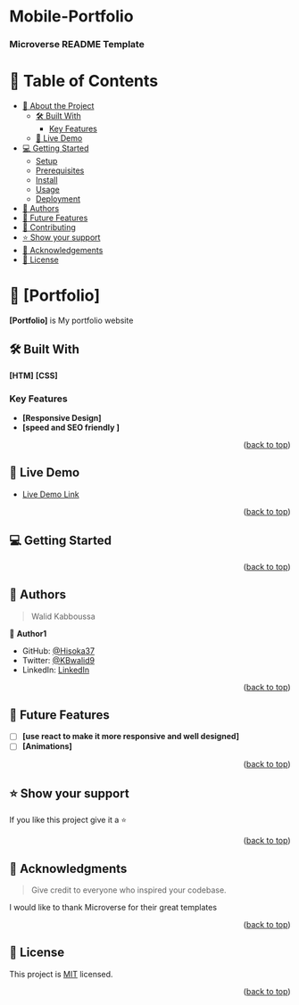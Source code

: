 # Mobile-Portfolio
<a name="readme-top"></a>



  <h3><b>Microverse README Template</b></h3>




# 📗 Table of Contents

- [📖 About the Project](#about-project)
  - [🛠 Built With](#built-with)
    - [Key Features](#key-features)
  - [🚀 Live Demo](#live-demo)
- [💻 Getting Started](#getting-started)
  - [Setup](#setup)
  - [Prerequisites](#prerequisites)
  - [Install](#install)
  - [Usage](#usage)
  - [Deployment](#triangular_flag_on_post-deployment)
- [👥 Authors](#authors)
- [🔭 Future Features](#future-features)
- [🤝 Contributing](#contributing)
- [⭐️ Show your support](#support)
- [🙏 Acknowledgements](#acknowledgements)
- [📝 License](#license)

<!-- PROJECT DESCRIPTION -->

# 📖 [Portfolio] <a name="about-project"></a>

 

**[Portfolio]** is My portfolio website

## 🛠 Built With <a name="built-with"></a>

**[HTM]**
**[CSS]**


### Key Features <a name="key-features"></a>


- **[Responsive Design]**
- **[speed and SEO friendly ]**


<p align="right">(<a href="#readme-top">back to top</a>)</p>

 

## 🚀 Live Demo <a name="live-demo"></a>
- [Live Demo Link](https://hisoka37.github.io/Mobile-Portfolio/)

<p align="right">(<a href="#readme-top">back to top</a>)</p>

 

## 💻 Getting Started <a name="getting-started"></a>






<p align="right">(<a href="#readme-top">back to top</a>)</p>

## 👥 Authors <a name="authors"></a>

> Walid Kabboussa

👤 **Author1**

- GitHub: [@Hisoka37](https://github.com/Hisoka37)
- Twitter: [@KBwalid9](https://twitter.com/KBwalid9)
- LinkedIn: [LinkedIn](https://www.linkedin.com/in/walidkb/)

<p align="right">(<a href="#readme-top">back to top</a>)</p>

 
## 🔭 Future Features <a name="future-features"></a>

 

- [ ] **[use react to make it more responsive and well designed]**
- [ ] **[Animations]**

<p align="right">(<a href="#readme-top">back to top</a>)</p>




## ⭐️ Show your support <a name="support"></a>

 

If you like this project give it a ⭐️

<p align="right">(<a href="#readme-top">back to top</a>)</p>

<!-- ACKNOWLEDGEMENTS -->

## 🙏 Acknowledgments <a name="acknowledgements"></a>

> Give credit to everyone who inspired your codebase.

I would like to thank Microverse for their great templates

<p align="right">(<a href="#readme-top">back to top</a>)</p>

<!-- LICENSE -->

## 📝 License <a name="license"></a>

This project is [MIT](./LICENSE) licensed.

<p align="right">(<a href="#readme-top">back to top</a>)</p>
